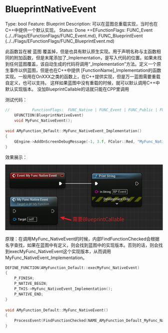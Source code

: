 # BlueprintNativeEvent

Type: bool
Feature: Blueprint
Description: 可以在蓝图总重载实现，当时也在C++中提供一个默认实现。
Status: Done
+=EFunctionFlags: FUNC_Event (../../Flags/EFunctionFlags/FUNC_Event.md), FUNC_BlueprintEvent (../../Flags/EFunctionFlags/FUNC_BlueprintEvent.md)

此函数旨在被 蓝图 覆盖掉，但是也具有默认原生实现。用于声明名称与主函数相同的附加函数，但是末尾添加了_Implementation，是写入代码的位置。如果未找到任何蓝图覆盖，该自动生成的代码将调用“_Implementation”方法。定义一个原生事件以供蓝图，但是也在C++中提供 [FunctionName]_Implementation的函数实现。一般用在OnXXX之类的函数上，在C++提供实现，但是万一蓝图需要重载自定义，也可以支持。
这样如果蓝图中没有重载的时候，就可以默认调用C++中默认实现版本。
没加BlueprintCallable的话就只能在CPP里调用

测试代码：

```cpp
//			FunctionFlags:	FUNC_Native | FUNC_Event | FUNC_Public | FUNC_BlueprintEvent 
	UFUNCTION(BlueprintNativeEvent)
	void MyFunc_NativeEvent();

void AMyFunction_Default::MyFunc_NativeEvent_Implementation()
{
	GEngine->AddOnScreenDebugMessage(-1, 3.f, FColor::Red, "MyFunc_NativeEvent_Implementation");
}
```

效果展示：

![Untitled](BlueprintNativeEvent/Untitled.png)

原理：在调用MyFunc_NativeEvent的时候，内部FindFunctionChecked会根据名字查找，如果在蓝图中有定义，则会找到蓝图中的实现版本。否则的话，则会找到execMyFunc_NativeEvent这个实现版本，从而调用MyFunc_NativeEvent_Implementation。

```cpp
DEFINE_FUNCTION(AMyFunction_Default::execMyFunc_NativeEvent)
{
	P_FINISH;
	P_NATIVE_BEGIN;
	P_THIS->MyFunc_NativeEvent_Implementation();
	P_NATIVE_END;
}

void AMyFunction_Default::MyFunc_NativeEvent()
{
	ProcessEvent(FindFunctionChecked(NAME_AMyFunction_Default_MyFunc_NativeEvent),NULL);
}
```